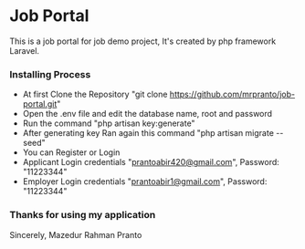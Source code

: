 
# Job Portal 
This is a job portal for job demo project, It's created by php framework Laravel.

### Installing Process 
 
 - At first Clone the Repository "git clone https://github.com/mrpranto/job-portal.git"
 - Open the .env file and edit the database name, root and password
 - Run the command "php artisan key:generate"
 - After generating key Ran again this command "php artisan migrate --seed"
 - You can Register or Login 
 - Applicant Login credentials "prantoabir420@gmail.com", Password: "11223344"
 - Employer Login credentials "prantoabir1@gmail.com", Password: "11223344"


### Thanks for using my application
Sincerely,
Mazedur Rahman Pranto
